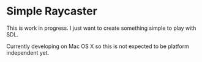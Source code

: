 # Simple Raycaster

This is work in progress. I just want to create something simple to play with SDL.

Currently developing on Mac OS X so this is not expected to be platform independent yet.
